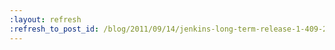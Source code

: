 ```yaml
---
:layout: refresh
:refresh_to_post_id: /blog/2011/09/14/jenkins-long-term-release-1-409-2-is-out
---
```

